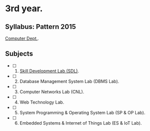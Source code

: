 # 3rd year.

## Syllabus: Pattern 2015
[Computer Dept.](http://collegecirculars.unipune.ac.in/sites/documents/Syllabus%202017/TE_Computer_Engg_Syllabus_2015_Course_10.072018.pdf).

## Subjects

- [ ] 1. [Skill Development Lab (SDL)]().
- [ ] 2. Database Management System Lab (DBMS Lab).
- [ ] 3. Computer Networks Lab  (CNL).
- [ ] 4. Web Technology Lab.
- [ ] 5. System Programming & Operating System Lab (SP & OP Lab).
- [ ] 6. Embedded Systems & Internet of Things Lab (ES & IoT Lab).
